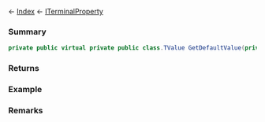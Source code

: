 ← [Index](Api-Index) ← [ITerminalProperty<TValue>](Sandbox.ModAPI.Interfaces.ITerminalProperty`1)

### Summary

```csharp
private public virtual private public class.TValue GetDefaultValue(private public interface.IMyCubeBlock block)
```

### Returns

### Example

### Remarks

